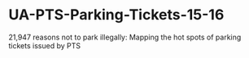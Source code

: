 # UA-PTS-Parking-Tickets-15-16
21,947 reasons not to park illegally: Mapping the hot spots of parking tickets issued by PTS

